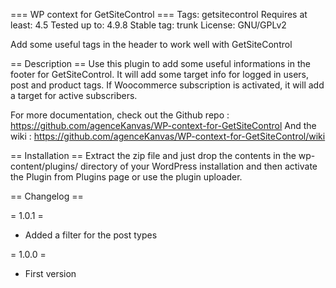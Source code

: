 === WP context for GetSiteControl ===
Tags: getsitecontrol
Requires at least: 4.5
Tested up to: 4.9.8
Stable tag: trunk
License: GNU/GPLv2

Add some useful tags in the header to work well with GetSiteControl

== Description ==
Use this plugin to add some useful informations in the footer for GetSiteControl.
It will add some target info for logged in users, post and product tags.
If Woocommerce subscription is activated, it will add a target for active subscribers.

For more documentation, check out the Github repo : https://github.com/agenceKanvas/WP-context-for-GetSiteControl
And the wiki : https://github.com/agenceKanvas/WP-context-for-GetSiteControl/wiki

== Installation ==
Extract the zip file and just drop the contents in the wp-content/plugins/ directory of your WordPress installation and then activate the Plugin from Plugins page or use the plugin uploader.

== Changelog ==

= 1.0.1 =

* Added a filter for the post types
 
= 1.0.0 =
* First version